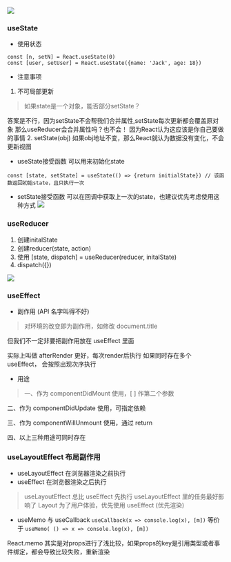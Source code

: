 ![](https://upload-images.jianshu.io/upload_images/1181204-9839ed98980d16e3.png?imageMogr2/auto-orient/strip|imageView2/2/w/1200/format/webp)

### useState

- 使用状态
```
const [n, setN] = React.useState(0)
const [user, setUser] = React.useState({name: 'Jack', age: 18})
```
- 注意事项

1. 不可局部更新
> 如果state是一个对象，能否部分setState？

答案是不行，因为setState不会帮我们合并属性,setState每次更新都会覆盖原对象
那么useReducer会合并属性吗？也不会！
因为React认为这应该是你自己要做的事情
2. setState(obj) 如果obj地址不变，那么React就认为数据没有变化，不会更新视图

- useState接受函数 可以用来初始化state
```
const [state, setState] = useState(() => {return initialState}) // 该函数返回初始state，且只执行一次
```
- setState接受函数 可以在回调中获取上一次的state，也建议优先考虑使用这种方式
![](https://upload-images.jianshu.io/upload_images/1181204-84c1120b032902ff.png?imageMogr2/auto-orient/strip|imageView2/2/w/1200/format/webp)

### useReducer

1. 创建initalState
2. 创建reducer(state, action)
3. 使用 [state, dispatch] = useReducer(reducer, initalState)
4. dispatch({})

![](https://upload-images.jianshu.io/upload_images/1181204-04fcd86511ef9b18.png?imageMogr2/auto-orient/strip|imageView2/2/w/1200/format/webp)

### useEffect

- 副作用 (API 名字叫得不好)
> 对环境的改变即为副作用，如修改 document.title

但我们不一定非要把副作用放在 useEffect 里面

实际上叫做 afterRender 更好，每次render后执行
如果同时存在多个 useEffect， 会按照出现次序执行

- 用途
> 一、作为 componentDidMount 使用，[ ] 作第二个参数

二、作为 componentDidUpdate 使用，可指定依赖

三、作为 componentWillUnmount 使用，通过 return

四、以上三种用途可同时存在

### useLayoutEffect 布局副作用
- useLayoutEffect 在浏览器渲染之前执行
- useEffect 在浏览器渲染之后执行

> useLayoutEffect 总比 useEffect 先执行
> useLayoutEffect 里的任务最好影响了 Layout
> 为了用户体验，优先使用 useEffect (优先渲染)

- useMemo 与 useCallback
`useCallback(x => console.log(x), [m])` 等价于 `useMemo( () => x => console.log(x), [m])`

React.memo 其实是对props进行了浅比较，如果props的key是引用类型或者事件绑定，都会导致比较失败，重新渲染
